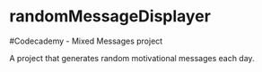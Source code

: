 # randomMessageDisplayer
#Codecademy - Mixed Messages project

A project that generates random motivational messages each day.
